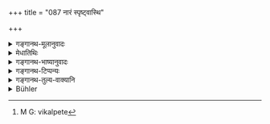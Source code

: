 +++
title = "087 नारं स्पृष्ट्वास्थि"

+++

<details><summary>गङ्गानथ-मूलानुवादः</summary>

Having touched a fatty human bone, the Brāhmaṇa becomes pure by bathing, but if it be free from fat, then by sipping water and touching a cow, or looking at the sun—(86).
</details>

<details><summary>मेधातिथिः</summary>

नरो मनुष्यस् तस्येदम् **नारम्** । **सस्नेहं** मांसमज्जादिग्धम् । गोर् आलंभनं स्पर्शः । अर्कदर्शनगवालम्बौ विकल्प्येते[^१९८] ॥ ५.८६ ॥


[^१९८]:
     M G: vikalpete
</details>

<details><summary>गङ्गानथ-भाष्यानुवादः</summary>

‘*Nāra*,’ ‘*human*,’—belonging to man.

‘*Fatty*’—*i.e*. Besmeared with flesh, marrow &c.

‘*Ālabhya*’ means *touching*.

The *touching of the cow* and *looking at the sun* are meant to be optional alternatives.—(86).
</details>

<details><summary>गङ्गानथ-टिप्पन्यः</summary>

(Verse 87 of others.)

This verse is quoted in *Aparārka* (p. 924), which notes that what is meant is the combination of all the three—(1) *ācamana*, (2) touching of the cow, and (3) looking at the sun; and that this pertains to the case of touching the bone *unintentionally*; for intentional touching, there is impurity for three days (when fat is adhering to the bone), and one day (when the bone is dry).

It is quoted in *Mitākṣarā* (on 3.30), which remarks that this refers to the bone of a twice-born person;—in *Smṛtitattva* (II, p. 293), which, explains ‘*ālabhya*’ as ‘having touched,’ and adds that this refers to the *unintentional* touching of the bone;—in *Madanapārijāta* (p. 257), which adds that ‘this refers to twice-born persons’;—in *Vīramitrodaya* (Āhnika, p. 214);—in *Hemādri* (Śrāddha, p. 796);—in *Śuddhikaumudī*, (p. 329), which explains ‘*ālabhya*’ as ‘having touched’;—in
*Nṛsiṃhaprasāda* (Āhnika, p. 16b);—and in *Prāyaścittaviveka* (p. 485),
which says that this refers to cases of unintentional touching
</details>

<details><summary>गङ्गानथ-तुल्य-वाक्यानि</summary>

*Viṣṇu* (Aparārka, p. 925).—‘On touching a fatty human bone, there is
impurity lasting for three days; when it is not fatty, for one day and night.’

*Devala* (Do.).—‘Human bone, human fat, ordure, menstrual blood, wine,
semen, marrow, blood,—on touching these one should bathe.’

*Chyavana*—(See under 84.)

*Saṃvarta* (Viramitrodaya-Āhnika, p. 214)—‘Indigo, indigo-products,
human bone, or the shadow cast by the *Caṇḍāla* and the outcast,—on touching these, the twice-born person shall bathe.’
</details>

<details><summary>Bühler</summary>

087	A Brahmana who has touched a human bone to which fat adheres, becomes pure by bathing; if it be free from fat, by sipping water and by touching (afterwards) a cow or looking at the sun.
</details>
